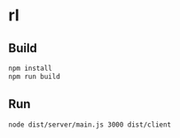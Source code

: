 # rl

## Build

```sh
npm install
npm run build
```

## Run

```sh
node dist/server/main.js 3000 dist/client
```
